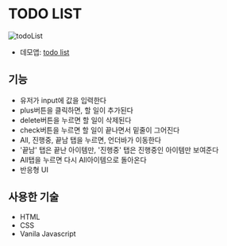 # TODO LIST
![todoList](./image/numberGame.PNG)
+ 데모앱: [todo list]()
## 기능
+ 유저가 input에 값을 입력한다
+ plus버튼을 클릭하면, 할 일이 추가된다
+ delete버튼을 누르면 할 일이 삭제된다
+ check버튼을 누르면 할 일이 끝나면서 밑줄이 그어진다
+ All, 진행중, 끝남 탭을 누르면, 언더바가 이동한다
+ '끝남' 탭은 끝난 아이템만, '진행중' 탭은 진행중인 아이템만 보여준다
+ All탭을 누르면 다시 All아이템으로 돌아온다
+ 반응형 UI

## 사용한 기술
+ HTML
+ CSS
+ Vanila Javascript
